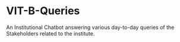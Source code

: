 # VIT-B-Queries
An Institutional Chatbot answering various day-to-day queries of the Stakeholders related to the institute.
